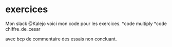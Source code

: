 # exercices
Mon slack @Kalejo
voici mon code pour les exercices.
*code multiply
*code chiffre_de_cesar

avec bcp de commentaire
des essais non concluant.
